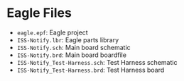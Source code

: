 # Eagle Files

 - `eagle.epf`: Eagle project
 - `ISS-Notify.lbr`: Eagle parts library
 - `ISS-Notify.sch`: Main board schematic
 - `ISS-Notify.brd`: Main board boardfile
 - `ISS-Notify_Test-Harness.sch`: Test Harness schematic
 - `ISS-Notify_Test-Harness.brd`: Test Harness board

